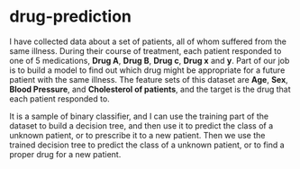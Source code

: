 # drug-prediction
I have collected data about a set of patients, all of whom suffered from the same illness. During their course of treatment, each patient responded to one of 5 medications, __Drug A__, __Drug B__, __Drug c__, __Drug x__ and __y__.  Part of our job is to build a model to find out which drug might be appropriate for a future patient with the same illness. The feature sets of this dataset are __Age__, __Sex__, __Blood Pressure__, and __Cholesterol of patients__, and the target is the drug that each patient responded to.

It is a sample of binary classifier, and I can use the training part of the dataset to build a decision tree, and then use it to predict the class of a unknown patient, or to prescribe it to a new patient. Then we use the trained decision tree to predict the class of a unknown patient, or to find a proper drug for a new patient.
